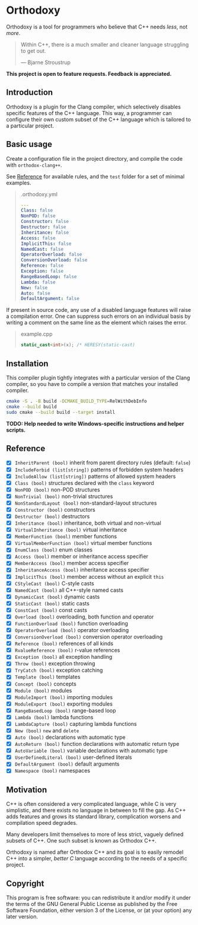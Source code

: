 # Orthodoxy

Orthodoxy is a tool for programmers who believe that C++ needs *less*,
not *more*.

> Within C++, there is a much smaller and cleaner language struggling
> to get out.
> 
> — Bjarne Stroustrup

**This project is open to feature requests.
Feedback is appreciated.**

## Introduction

Orthodoxy is a plugin for the Clang compiler, which selectively
disables specific features of the C++ language. This way, a programmer
can configure their own custom subset of the C++ language which is
tailored to a particular project.

## Basic usage

Create a configuration file in the project directory, and compile the
code with `orthodox-clang++`.

See [Reference](#reference) for available rules, and the `test` folder
for a set of minimal examples.

> .orthodoxy.yml
>
> ```yaml
> ---
> Class: false
> NonPOD: false
> Constructor: false
> Destructor: false
> Inheritance: false
> Access: false
> ImplicitThis: false
> NamedCast: false
> OperatorOverload: false
> ConversionOverload: false
> Reference: false
> Exception: false
> RangeBasedLoop: false
> Lambda: false
> New: false
> Auto: false
> DefaultArgument: false
> ```

If present in source code, any use of a disabled language features
will raise a compilation error. One can suppress such errors on an
individual basis by writing a comment on the same line as the element
which raises the error.

> example.cpp
>
> ```cpp
> static_cast<int>(x); /* HERESY(static-cast)
> ```

## Installation

This compiler plugin tightly integrates with a particular version of
the Clang compiler, so you have to compile a version that matches your
installed compiler.

```sh
cmake -S . -B build -DCMAKE_BUILD_TYPE=RelWithDebInfo
cmake --build build
sudo cmake --build build --target install
```

**TODO: Help needed to write Windows-specific instructions and
helper scripts.**

## Reference

- [x] `InheritParent (bool)` inherit from parent directory rules (default: `false`)
- [x] `IncludeForbid (list[string])` patterns of forbidden system headers
- [x] `IncludeAllow (list[string])` patterns of allowed system headers
- [x] `Class (bool)` structures declared with the `class` keyword
- [x] `NonPOD (bool)` non-POD structures
- [x] `NonTrivial (bool)` non-trivial structures
- [x] `NonStandardLayout (bool)` non-standard-layout structures
- [x] `Constructor (bool)` constructors
- [x] `Destructor (bool)` destructors
- [x] `Inheritance (bool)` inheritance, both virtual and non-virtual
- [x] `VirtualInheritance (bool)` virtual inheritance
- [x] `MemberFunction (bool)` member functions
- [x] `VirtualMemberFunction (bool)` virtual member functions
- [x] `EnumClass (bool)` enum classes
- [x] `Access (bool)` member or inheritance access specifier
- [x] `MemberAccess (bool)` member access specifier
- [x] `InheritanceAccess (bool)` inheritance access specifier
- [x] `ImplicitThis (bool)` member access without an explicit `this`
- [x] `CStyleCast (bool)` C-style casts
- [x] `NamedCast (bool)` all C++-style named casts
- [x] `DynamicCast (bool)` dynamic casts 
- [x] `StaticCast (bool)` static casts
- [x] `ConstCast (bool)` const casts
- [x] `Overload (bool)` overloading, both function and operator
- [x] `FunctionOverload (bool)` function overloading
- [x] `OperatorOverload (bool)` operator overloading
- [x] `ConversionOverload (bool)` conversion operator overloading
- [x] `Reference (bool)` references of all kinds
- [x] `RvalueReference (bool)` r-value references
- [x] `Exception (bool)` all exception handling
- [x] `Throw (bool)` exception throwing
- [x] `TryCatch (bool)` exception catching
- [x] `Template (bool)` templates
- [x] `Concept (bool)` concepts
- [x] `Module (bool)` modules
- [x] `ModuleImport (bool)` importing modules
- [x] `ModuleExport (bool)` exporting modules
- [x] `RangeBasedLoop (bool)` range-based loop
- [x] `Lambda (bool)` lambda functions
- [x] `LambdaCapture (bool)` capturing lambda functions
- [x] `New (bool)` `new` and `delete`
- [x] `Auto (bool)` declarations with automatic type
- [x] `AutoReturn (bool)` function declarations with automatic return type
- [x] `AutoVariable (bool)` variable declarations with automatic type
- [x] `UserDefinedLiteral (bool)` user-defined literals
- [x] `DefaultArgument (bool)` default arguments
- [x] `Namespace (bool)` namespaces

## Motivation

C++ is often considered a very complicated language, while C is very
simplistic, and there exists no language in between to fill the gap.
As C++ adds features and grows its standard library, complication
worsens and compilation speed degrades.

Many developers limit themselves to more of less strict, vaguely
defined subsets of C++. One such subset is known as Orthodox C++.

Orthodoxy is named after Orthodox C++ and its goal is to easily
remodel C++ into a simpler, *better C* language according to the needs of
a specific project.

## Copyright

This program is free software: you can redistribute it and/or modify
it under the terms of the GNU General Public License as published by
the Free Software Foundation, either version 3 of the License, or (at
your option) any later version.
